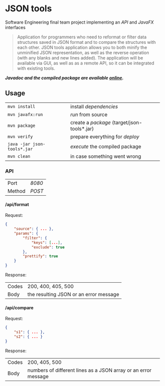 # JSON tools

Software Engineering final team project implementing an _API_ and _JavaFX_ interfaces

> Application for programmers who need to reformat or filter data structures saved in JSON format and to compare the structures with each other. JSON tools application allows you to both minify the unminified JSON representation, as well as the reverse operation (with any blanks and new lines added). The application will be available via GUI, as well as as a remote API, so it can be integrated with existing tools.

**_Javadoc and the compiled package are available [online](https://vrepetskyi.github.io/json-tools/)._**

## Usage

<table>
    <tr>
        <td><code>mvn install</code></td>
        <td>install <em>dependencies</em></td>
    </tr>
    <tr>
        <td><code>mvn javafx:run</code></td>
        <td><em>run</em> from source</td>
    </tr>
    <tr>
        <td><code>mvn package</code></td>
        <td>create a <em>package</em> (target/json-tools*.jar)</td>
    </tr>
    <tr>
        <td><code>mvn verify</code></td>
        <td>prepare everything for <em>deploy</em></td>
    </tr>
    <tr>
        <td><code>java -jar json-tools*.jar</code></td>
        <td><em>execute</em> the compiled package</td>
    </tr>
    <tr>
        <td><code>mvn clean</code></td>
        <td>in case something went wrong</td>
    </tr>
</table>

### API

<table>
    <tr>
        <td>Port</td>
        <td><em>8080</em></td>
    </tr>
    <tr>
        <td>Method</td>
        <td><em>POST</em></td>
    </tr>
</table>

#### /api/format

Request:

```json
{
    "source": { ... },
    "params": {
        "filter": {
            "keys": [...],
            "exclude": true
        },
        "prettify": true
    }
}
```

Response:

<table>
    <tr>
        <td>Codes</td>
        <td>200, 400, 405, 500</td>
    </tr>
    <tr>
        <td>Body</td>
        <td>the resulting JSON or an error message</td>
    </tr>
</table>

#### /api/compare

Request:

```json
{
    "s1": { ... },
    "s2": { ... }
}
```

Response:

<table>
    <tr>
        <td>Codes</td>
        <td>200, 405, 500</td>
    </tr>
    <tr>
        <td>Body</td>
        <td>numbers of different lines as a JSON array or an error message</td>
    </tr>
</table>
